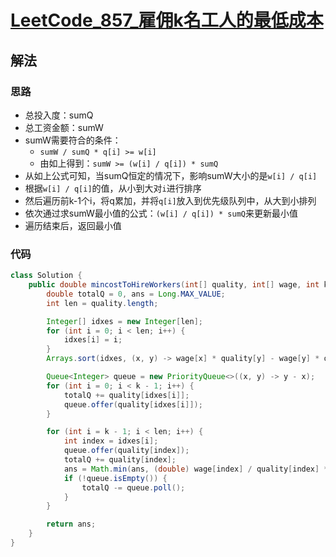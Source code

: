 # [LeetCode_857_雇佣k名工人的最低成本](https://leetcode.cn/problems/minimum-cost-to-hire-k-workers/)
## 解法
### 思路
- 总投入度：sumQ
- 总工资金额：sumW
- sumW需要符合的条件：
  - `sumW / sumQ * q[i] >= w[i]`
  - 由如上得到：`sumW >= (w[i] / q[i]) * sumQ`
- 从如上公式可知，当sumQ恒定的情况下，影响sumW大小的是`w[i] / q[i]`
- 根据`w[i] / q[i]`的值，从小到大对`i`进行排序
- 然后遍历前k-1个i，将q累加，并将`q[i]`放入到优先级队列中，从大到小排列
- 依次通过求sumW最小值的公式：`(w[i] / q[i]) * sumQ`来更新最小值
- 遍历结束后，返回最小值
### 代码
```java
class Solution {
    public double mincostToHireWorkers(int[] quality, int[] wage, int k) {
        double totalQ = 0, ans = Long.MAX_VALUE;
        int len = quality.length;

        Integer[] idxes = new Integer[len];
        for (int i = 0; i < len; i++) {
            idxes[i] = i;
        }
        Arrays.sort(idxes, (x, y) -> wage[x] * quality[y] - wage[y] * quality[x]);

        Queue<Integer> queue = new PriorityQueue<>((x, y) -> y - x);
        for (int i = 0; i < k - 1; i++) {
            totalQ += quality[idxes[i]];
            queue.offer(quality[idxes[i]]);
        }

        for (int i = k - 1; i < len; i++) {
            int index = idxes[i];
            queue.offer(quality[index]);
            totalQ += quality[index];
            ans = Math.min(ans, (double) wage[index] / quality[index] * totalQ);
            if (!queue.isEmpty()) {
                totalQ -= queue.poll();
            }
        }

        return ans;
    }
}
```